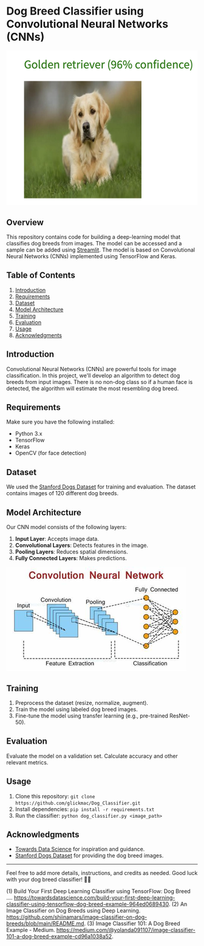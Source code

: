 # Dog Breed Classifier using Convolutional Neural Networks (CNNs)

![Dog Classifier](https://github.com/glickmac/Dog_Classifier/blob/master/data/dog_classifier.jpg)

## Overview

This repository contains code for building a deep-learning model that classifies dog breeds from images. The model can be accessed and a sample can be added using [Streamlit](https://dogclassifier.streamlit.app/). The model is based on Convolutional Neural Networks (CNNs) implemented using TensorFlow and Keras.

## Table of Contents

1. [Introduction](#introduction)
2. [Requirements](#requirements)
3. [Dataset](#dataset)
4. [Model Architecture](#model-architecture)
5. [Training](#training)
6. [Evaluation](#evaluation)
7. [Usage](#usage)
8. [Acknowledgments](#acknowledgments)

## Introduction

Convolutional Neural Networks (CNNs) are powerful tools for image classification. In this project, we'll develop an algorithm to detect dog breeds from input images. There is no non-dog class so if a human face is detected, the algorithm will estimate the most resembling dog breed.

## Requirements

Make sure you have the following installed:

- Python 3.x
- TensorFlow
- Keras
- OpenCV (for face detection)

## Dataset

We used the [Stanford Dogs Dataset](http://vision.stanford.edu/aditya86/ImageNetDogs/) for training and evaluation. The dataset contains images of 120 different dog breeds.

## Model Architecture

Our CNN model consists of the following layers:

1. **Input Layer**: Accepts image data.
2. **Convolutional Layers**: Detects features in the image.
3. **Pooling Layers**: Reduces spatial dimensions.
4. **Fully Connected Layers**: Makes predictions.

![CNN Architecture](https://github.com/glickmac/Dog_Classifier/blob/master/data/cnn_architecture.jpg)

## Training

1. Preprocess the dataset (resize, normalize, augment).
2. Train the model using labeled dog breed images.
3. Fine-tune the model using transfer learning (e.g., pre-trained ResNet-50).

## Evaluation

Evaluate the model on a validation set. Calculate accuracy and other relevant metrics.

## Usage

1. Clone this repository: `git clone https://github.com/glickmac/Dog_Classifier.git`
2. Install dependencies: `pip install -r requirements.txt`
3. Run the classifier: `python dog_classifier.py <image_path>`

## Acknowledgments

- [Towards Data Science](https://towardsdatascience.com/build-your-first-deep-learning-classifier-using-tensorflow-dog-breed-example-964ed0689430) for inspiration and guidance.
- [Stanford Dogs Dataset](http://vision.stanford.edu/aditya86/ImageNetDogs/) for providing the dog breed images.

---

Feel free to add more details, instructions, and credits as needed. Good luck with your dog breed classifier! 🐶📸

(1) Build Your First Deep Learning Classifier using TensorFlow: Dog Breed .... https://towardsdatascience.com/build-your-first-deep-learning-classifier-using-tensorflow-dog-breed-example-964ed0689430.
(2) An Image Classifier on Dog Breeds using Deep Learning. https://github.com/shiinamars/image-classifier-on-dog-breeds/blob/main/README.md.
(3) Image Classifier 101: A Dog Breed Example - Medium. https://medium.com/@yolanda091107/image-classifier-101-a-dog-breed-example-cd96a1038a52.
